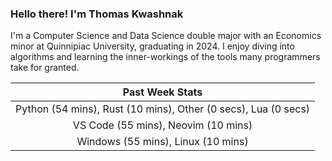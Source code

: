 
### Hello there! I'm Thomas Kwashnak

I'm a Computer Science and Data Science double major with an Economics
minor at Quinnipiac University, graduating in 2024.
I enjoy diving into algorithms and learning the inner-workings of the tools
many programmers take for granted.

| Past Week Stats |
| :---: |
| Python (54 mins), Rust (10 mins), Other (0 secs), Lua (0 secs) |
| VS Code (55 mins), Neovim (10 mins) |
| Windows (55 mins), Linux (10 mins) |


